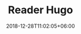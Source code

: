 ---
title: "Reader Hugo"
date: 2018-12-28T11:02:05+06:00 
# type dont remove or customize
type : "docs"
---